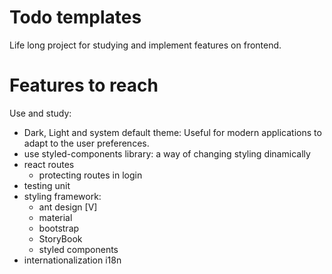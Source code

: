 # Todo templates

Life long project for studying and implement features on frontend.


# Features to reach

Use and study:
- Dark, Light and system default theme: Useful for modern applications to adapt to the user preferences.
- use styled-components library: a way of changing styling dinamically
- react routes
    - protecting routes in login
- testing unit
- styling framework:
    - ant design [V]
    - material
    - bootstrap
    - StoryBook
    - styled components
- internationalization i18n 
